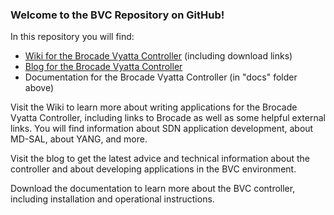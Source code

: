 ### Welcome to the BVC Repository on GitHub!

In this repository you will find:

* [Wiki for the Brocade Vyatta Controller](https://github.com/BRCDcomm/BVC/wiki) (including download links)
* [Blog for the Brocade Vyatta Controller](http://brcdcomm.github.io/BVC/)
* Documentation for the Brocade Vyatta Controller (in "docs" folder above)

Visit the Wiki to learn more about writing applications for the Brocade Vyatta Controller, including links to Brocade as well as some helpful external links. You will find information about SDN application development, about MD-SAL, about YANG, and more.

Visit the blog to get the latest advice and technical information about the controller and about developing applications in the BVC environment.

Download the documentation to learn more about the BVC controller, including installation and operational instructions.
